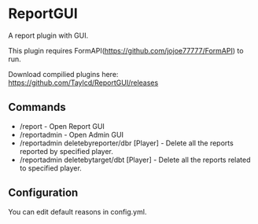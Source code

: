 # ReportGUI
A report plugin with GUI.

This plugin requires FormAPI(https://github.com/jojoe77777/FormAPI) to run.

Download compilied plugins here: https://github.com/Taylcd/ReportGUI/releases

## Commands
- /report - Open Report GUI
- /reportadmin - Open Admin GUI
- /reportadmin deletebyreporter/dbr [Player] - Delete all the reports reported by specified player.
- /reportadmin deletebytarget/dbt [Player] - Delete all the reports related to specified player.

## Configuration
You can edit default reasons in config.yml.